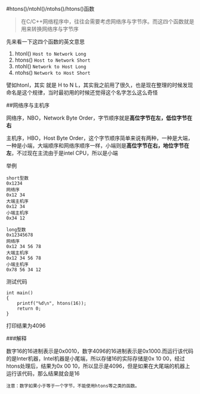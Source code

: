 #htons()/ntohl()/ntohs()/htons()函数

> 在C/C++网络程序中，往往会需要考虑网络序与字节序。而这四个函数就是用来转换网络序与字节序

先来看一下这四个函数的英文意思

1. htonl() `Host to Network Long`
2. htons() `Host to Network Short`
3. ntohl() `Network to Host Long`
4. ntohs() `Network to Host Short`

譬如htonl，其实 就是 H to N L，其实我之前用了很久，也是现在整理的时候发现命名是这个规律，当时最初用的时候还觉得这个名字怎么这么奇怪

##网络序与主机序

网络序，NBO，Network Byte Order，字节顺序就是**高位字节在左，低位字节在右**

主机序，HBO，Host Byte Order，这个字节顺序简单来说有两种，一种是大端，一种是小端，大端顺序和网络序顺序一样，小端则是**高位字节在右，地位字节在左**，不过现在主流由于是intel CPU，所以是小端

举例

```
short型数
0x1234
网络序
0x12 34
大端主机序
0x12 34
小端主机序
0x34 12

long型数
0x12345678
网络序
0x12 34 56 78
大端主机序
0x12 34 56 78
小端主机序
0x78 56 34 12
```

测试代码

```
int main()
{
	printf("%d\n", htons(16));
	return 0;
}
```

打印结果为4096

###解释

数字16的16进制表示是0x0010，数字4096的16进制表示是0x1000.而运行该代码的是Inter机器，Intel机器是小尾端，所以存储16的实际存储是0x 10 00，经过htons处理后，结果为0x 00 10，所以显示是4096，但是如果在大尾端的机器上运行该代码，那么结果就会是16

`注意：数字如果小于等于一个字节，不能使用htons等之类的函数。`
